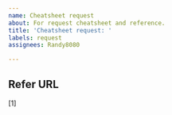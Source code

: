 ```yaml
---
name: Cheatsheet request
about: For request cheatsheet and reference.
title: 'Cheatsheet request: '
labels: request
assignees: Randy8080

---
```


## Refer URL
[1]
